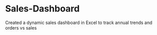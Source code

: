 # Sales-Dashboard
Created a dynamic sales dashboard in Excel to track annual trends and orders vs sales
